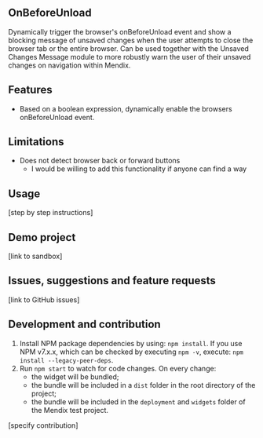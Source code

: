 ## OnBeforeUnload
Dynamically trigger the browser's onBeforeUnload event and show a blocking message of unsaved changes when the user attempts to close the browser tab or the entire browser. Can be used together with the Unsaved Changes Message module to more robustly warn the user of their unsaved changes on navigation within Mendix.

## Features
- Based on a boolean expression, dynamically enable the browsers onBeforeUnload event. 

## Limitations
- Does not detect browser back or forward buttons 
  - I would be willing to add this functionality if anyone can find a way

## Usage
[step by step instructions]

## Demo project
[link to sandbox]

## Issues, suggestions and feature requests
[link to GitHub issues]

## Development and contribution

1. Install NPM package dependencies by using: `npm install`. If you use NPM v7.x.x, which can be checked by executing `npm -v`, execute: `npm install --legacy-peer-deps`.
1. Run `npm start` to watch for code changes. On every change:
    - the widget will be bundled;
    - the bundle will be included in a `dist` folder in the root directory of the project;
    - the bundle will be included in the `deployment` and `widgets` folder of the Mendix test project.

[specify contribution]
